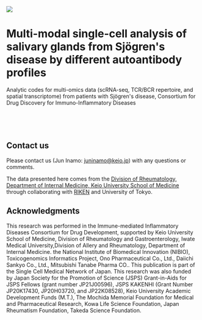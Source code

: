 ![](https://komarev.com/ghpvc/?username=juninamo&style=flat-square&color=green&label=REPOSITORY+VIEWS)


# Multi-modal single-cell analysis of salivary glands from Sjögren's disease by different autoantibody profiles
Analytic codes for multi-omics data (scRNA-seq, TCR/BCR repertoire, and spatial transcriptome) from patients with Sjögren's disease, Consortium for Drug Discovery for Immuno-Inflammatory Diseases

<!--
[![DOI](https://zenodo.org/badge/XXX.svg)](https://zenodo.org/badge/latestdoi/XXX)
-->

&nbsp;&nbsp;


<!--
## Dissection of salivary glands by autoantibody profile in Sjögren's syndrome reveals common and distinct T-cell subsets and fibroblast-mediated inflammation

Sjögren's syndrome (SS) is an autoimmune disease that causes salivary gland dysfunction due to immune-mediated destruction. While autoantibodies such as anti-SSA and anti-centromere (CENT) are associated with distinct clinical manifestations, the underlying mechanisms remain to be elucidated. In this study, we apply multi-modal single-cell technologies —single-cell RNA sequencing, T- and B-cell receptor sequencing— and spatial transcriptomics to salivary gland lesions, aiming to uncover common and unique cellular and transcriptional signatures linked to different autoantibody profiles. Our analysis demonstrates that GZMB+GNLY+ CD8+ T cells are the main expanded subset across different autoantibody statuses, highlighting their central role in SS pathogenesis, while the enrichment of activated CD4+ T cell subsets, including Tph and Treg cells, is more prominent in anti-CENT-positive patients. Cytokine signaling also differs by autoantibody profile, with an activated interferon signature in anti-SSA-positive patients, whereas TGFβ signaling is enhanced in anti-CENT-positive patients. Furthermore, spatial profiling reveals THY1+ fibroblasts, expressing complement genes and chemokines, as key hubs orchestrating inflammation within the salivary glands. These findings deepen our understanding of the pathogenesis of SS, and may inform the development of targeted and personalized therapeutic strategies.
-->
<!--
## Citation 
Jun Inamo#, Masaru Takeshita#, et al. Dissection of salivary glands by autoantibody profile in Sjögren's syndrome reveals common and distinct T-cell subsets and fibroblast-mediated inflammation. [*bioRxiv*](https://www.biorxiv.org/XX), doi:[https://doi.org/XX](https://doi.org/XX)
"#: equal contribution and co-correponding authors"
-->

<!--
<kbd>
<img src="https://github.com/juninamo/consortium_step2_SjS/blob/main/images/Figure1_overview.png" width="800" align="center">
</kbd>

&nbsp;&nbsp;

**Figure 1. Study design**
-->

&nbsp;&nbsp;

## Contact us
Please contact us (Jun Inamo: juninamo@keio.jp) with any questions or comments.

The data presented here comes from the [Division of Rheumatology, Department of Internal Medicine, Keio University School of Medicine](https://www.med.keio.ac.jp/en/) through collaborating with [RIKEN](https://www.riken.jp/en/) and University of Tokyo.

<!--
<kbd>
<img src="https://github.com/juninamo/consortium_step2_SjS/blob/main/images/Keio_logo.png" width="300" align="center">
</kbd>
-->

## Acknowledgments
This research was performed in the Immune-mediated Inflammatory Diseases Consortium for Drug Development, supported by Keio University School of Medicine, Division of Rheumatology and Gastroenterology, Iwate Medical University,Division of Allery and Rheumatology, Department of Internal Medicine. the National Institute of Biomedical Innovation (NIBIO), Toxicogenomics Informatics Project, Ono Pharmaceutical Co., Ltd., Daiichi Sankyo Co., Ltd., Mitsubishi Tanabe Pharma CO.. This publication is part of the Single Cell Medical Network of Japan. This research was also funded by Japan Society for the Promotion of Science (JSPS) Grant-in-Aids for JSPS Fellows (grant number JP21J00596), JSPS KAKENHI (Grant Number JP20K17430, JP20H03720, and JP22K08528), Keio University Academic Development Funds (M.T.), The Mochida Memorial Foundation for Medical and Pharmaceutical Research, Kowa Life Science Foundation, Japan Rheumatism Foundation, Takeda Science Foundation. 

&nbsp;&nbsp;
